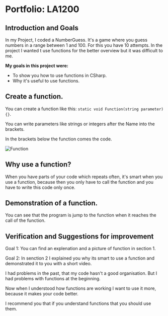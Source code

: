 # Portfolio: LA1200

## Introduction and Goals

In my Project, I coded a NumberGuess. It's a game where you guess numbers in a range between 1 and 100. For this you have 10 attempts. In the project I wanted t use functions for the better overview but it was difficult to me.

**My goals in this project were:**

- To show you how to use functions in CSharp.
- Why it's useful to use functions.

## Create a function.

You can create a function like this: `static void Function(string parameter) {}`.

You can write parameters like strings or integers after the Name into the brackets.

In the brackets below the function comes the code.

![Function](https://user-images.githubusercontent.com/89124854/134316183-2adcf9d8-9608-459f-b1b0-0fbe755501e4.PNG)

## Why use a function?

When you have parts of your code which repeats often, it's smart when you use a function, because then you only have to call the function and you have to write this code only once.

## Demonstration of a function.


You can see that the program is jump to the function when it reaches the call of the function.

## Verification and Suggestions for improvement

Goal 1: You can find an explenation and a picture of function in section 1.

Goal 2: In senction 2 I explained you why its smart to use a function and demonstrated it to you with a short video.

I had problems in the past, that my code hasn't a good organisation. But I had problems with functions at the beginning.

Now when I understood how functions are working I want to use it more, because it makes your code better.

I recommend you that if you understand functions that you should use them.